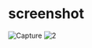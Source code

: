 # screenshot
![Capture](https://github.com/HebaShaban/portofilo-cv/assets/128882939/e575bdb0-5f45-4c0a-a2ce-43ab283c5c06)
![2](https://github.com/HebaShaban/portofilo-cv/assets/128882939/368922de-6b1c-4d07-99ca-7e14d63205cb)
